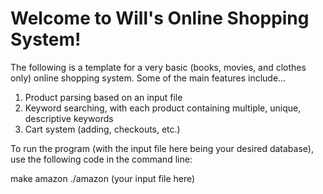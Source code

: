 # Welcome to Will's Online Shopping System!

The following is a template for a very basic (books, movies, and clothes only) online shopping system. Some of the main features include...

1) Product parsing based on an input file
2) Keyword searching, with each product containing multiple, unique, descriptive keywords
3) Cart system (adding, checkouts, etc.)

To run the program (with the input file here being your desired database), use the following code in the command line:

make amazon
./amazon (your input file here)

